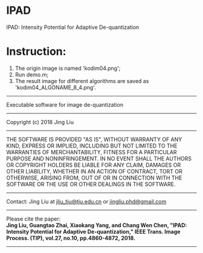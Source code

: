 # IPAD
IPAD: Intensity Potential for Adaptive De-quantization

# Instruction:
  1) The origin image is named 'kodim04.png';
  2) Run demo.m;
  3) The result image for different algorithms are saved as 'kodim04_ALGONAME_8_4.png'.

----------------------------------------------------------------------

Executable software for image de-quantization

---------------------------------------------------------------------- 

  Copyright (c) 2018 Jing Liu
  
----------------------------------------------------------------------

  THE SOFTWARE IS PROVIDED "AS IS", WITHOUT WARRANTY OF ANY KIND,
  EXPRESS OR IMPLIED, INCLUDING BUT NOT LIMITED TO THE WARRANTIES
  OF MERCHANTABILITY, FITNESS FOR A PARTICULAR PURPOSE AND
  NONINFRINGEMENT. IN NO EVENT SHALL THE AUTHORS OR COPYRIGHT
  HOLDERS BE LIABLE FOR ANY CLAIM, DAMAGES OR OTHER LIABILITY,
  WHETHER IN AN ACTION OF CONTRACT, TORT OR OTHERWISE, ARISING
  FROM, OUT OF OR IN CONNECTION WITH THE SOFTWARE OR THE USE OR
  OTHER DEALINGS IN THE SOFTWARE.
  
  ---------------------------------------------------------------------- 
  
  Contact: Jing Liu at <jliu_tju@tju.edu.cn> or <jingliu.phd@gmail.com>
  
  ----------------------------------------------------------------------
  
  Please cite the paper: \
  __Jing Liu, Guangtao Zhai, Xiaokang Yang, and Chang Wen Chen, "IPAD: Intensity Potential for Adaptive De-quantization,"
  IEEE Trans. Image Process. (TIP), vol.27, no.10, pp.4860-4872, 2018.__
  
  ----------------------------------------------------------------------
  
